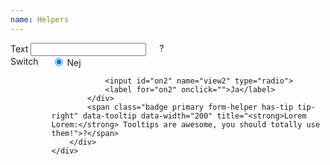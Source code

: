 ```yaml
---
name: Helpers
---
```

<form action="">
	<div class="row">
		<div class="small-12 columns has-form-helper">
			<label>Text
				<input type="text">
			</label>
			<span class="badge primary form-helper has-tip tip-left" data-tooltip title="Tooltips are awesome, you should totally use them!">?</span>
		</div>
	</div>
	<div class="row">
		<div class="small-3 columns has-form-helper">
			<label>Switch</label>
			<div class="custom-switch">
				<input id="off2" name="view2" type="radio" checked>
				<label for="off2" onclick="">Nej</label>

				<input id="on2" name="view2" type="radio">
				<label for="on2" onclick="">Ja</label>
			</div>
			<span class="badge primary form-helper has-tip tip-right" data-tooltip data-width="200" title="<strong>Lorem Lorem:</strong> Tooltips are awesome, you should totally use them!">?</span>
		</div>
	</div>
</form>
